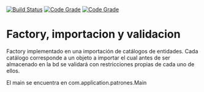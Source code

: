 [![Build Status](https://travis-ci.org/lucas-gio/factory_importacion-y-validacion.svg?branch=master)](https://travis-ci.org/lucas-gio/factory_importacion-y-validacion)
[![Code Grade](https://www.code-inspector.com/project/11525/score/svg)](https://frontend.code-inspector.com/public/project/11525/factory_importacion-y-validacion/dashboard)
[![Code Grade](https://www.code-inspector.com/project/11525/status/svg)](https://frontend.code-inspector.com/public/project/11525/factory_importacion-y-validacion/dashboard)
# Factory, importacion y validacion
Factory implementado en una importación de catálogos de entidades. 
Cada catálogo corresponde a un objeto a importar el cual antes de ser almacenado en la bd se validará con restricciones propias de cada uno de ellos.

El main se encuentra en com.application.patrones.Main
